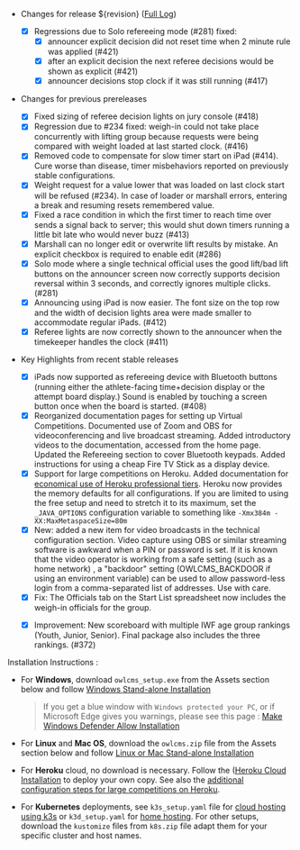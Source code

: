 * Changes for release ${revision}  ([Full Log](https://github.com/jflamy/owlcms4/issues?utf8=%E2%9C%93&q=is%3Aclosed+is%3Aissue+project%3Ajflamy%2Fowlcms4%2F1+))

  * [x] Regressions due to Solo refereeing mode (#281) fixed: 
    * [x] announcer explicit decision did not reset time when 2 minute rule was applied (#421)
    * [x] after an explicit decision the next referee decisions would be shown as explicit (#421)
    * [x] announcer decisions stop clock if it was still running (#417)
  
* Changes for previous prereleases

  * [x] Fixed sizing of referee decision lights on jury console (#418)
  * [x] Regression due to #234 fixed:  weigh-in could not take place concurrently with lifting group because requests were being compared with weight loaded at last started clock. (#416)
  * [x] Removed code to compensate for slow timer start on iPad (#414).  Cure worse than disease, timer misbehaviors reported on previously stable configurations.
  * [x] Weight request for a value lower that was loaded on last clock start will be refused (#234).  In case of loader or marshall errors, entering a break and resuming resets remembered value.
  * [x] Fixed a race condition in which the first timer to reach time over sends a signal back to server; this would shut down timers running a little bit late who would never buzz (#413)
  * [x] Marshall can no longer edit or overwrite lift results by mistake. An explicit checkbox is required to enable edit (#286)
  * [x] Solo mode where a single technical official uses the good lift/bad lift buttons on the announcer screen now correctly supports decision reversal within 3 seconds, and correctly ignores multiple clicks. (#281)
  * [x] Announcing using iPad is now easier.  The font size on the top row and the width of decision lights area were made smaller to accommodate regular iPads. (#412)
  * [x] Referee lights are now correctly shown to the announcer when the timekeeper handles the clock (#411)

* Key Highlights from recent stable releases

  - [x] iPads now supported as refereeing device with Bluetooth buttons (running either the athlete-facing time+decision display or the attempt board display.)   Sound is enabled by touching a screen button once when the board is started. (#408)
  - [x] Reorganized documentation pages for setting up Virtual Competitions.  Documented use of Zoom and OBS for videoconferencing and live broadcast streaming. Added introductory videos to the documentation, accessed from the home page.  Updated the Refereeing section to cover Bluetooth keypads.  Added instructions for using a cheap Fire TV Stick as a display device.
  - [x] Support for large competitions on Heroku. Added documentation for [economical use of Heroku professional tiers](https://${env.REPO_OWNER}.github.io/${env.O_REPO_NAME}/#/HerokuLarge). Heroku now provides the memory defaults for all configurations.
    If you are limited to using the free setup and need to stretch it to its maximum, set the `_JAVA_OPTIONS` configuration variable to something like `-Xmx384m -XX:MaxMetaspaceSize=80m`
  - [x] New: added a new item for video broadcasts in the technical configuration section. Video capture using OBS or similar streaming software is awkward when a PIN or password is set.  If it is known that the video operator is working from a safe setting (such as a home network) , a "backdoor" setting (OWLCMS_BACKDOOR if using an environment variable) can be used to allow password-less login from a comma-separated list of addresses.  Use with care.
  - [x] Fix: The Officials tab on the Start List spreadsheet now includes the weigh-in officials for the group.
  
  * [x] Improvement: New scoreboard with multiple IWF age group rankings (Youth, Junior, Senior).  Final package also includes the three rankings. (#372)


Installation Instructions :
  - For **Windows**, download `owlcms_setup.exe` from the Assets section below and follow [Windows Stand-alone Installation](https://${env.REPO_OWNER}.github.io/${env.O_REPO_NAME}/#/LocalWindowsSetup)
    
    > If you get a blue window with `Windows protected your PC`, or if Microsoft Edge gives you warnings, please see this page : [Make Windows Defender Allow Installation](https://${env.REPO_OWNER}.github.io/${env.O_REPO_NAME}/#/DefenderOff)
    
  - For **Linux** and **Mac OS**, download the `owlcms.zip` file from the Assets section below and follow [Linux or Mac Stand-alone Installation](https://${env.REPO_OWNER}.github.io/${env.O_REPO_NAME}/#/LocalLinuxMacSetup)

  - For **Heroku** cloud, no download is necessary. Follow the ([Heroku Cloud Installation](https://${env.REPO_OWNER}.github.io/${env.O_REPO_NAME}/#/Cloud) to deploy your own copy.  See also the [additional configuration steps for large competitions on Heroku](https://${env.REPO_OWNER}.github.io/${env.O_REPO_NAME}/#/HerokuLarge).

  - For **Kubernetes** deployments, see `k3s_setup.yaml` file for [cloud hosting using k3s](https://${env.REPO_OWNER}.github.io/${env.O_REPO_NAME}/#/DigitalOcean) or `k3d_setup.yaml` for [home hosting](https://${env.REPO_OWNER}.github.io/${env.O_REPO_NAME}/#/k3d).  For other setups, download the `kustomize` files from `k8s.zip` file adapt them for your specific cluster and host names. 
